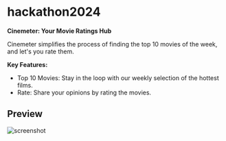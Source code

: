 # hackathon2024

**Cinemeter: Your Movie Ratings Hub**

Cinemeter simplifies the process of finding the top 10 movies of the week, and let's you rate them. 

**Key Features:**
- Top 10 Movies: Stay in the loop with our weekly selection of the hottest films.
- Rate: Share your opinions by rating the movies.

## Preview
![screenshot](frontend.jpg)
